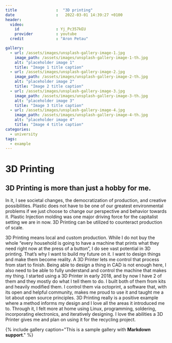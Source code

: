 ```yaml
---
title                 :  "3D printing"
date                  :   2022-03-01 14:39:27 +0100
header:
  video:
    id                : Yj_Pc357kEU
    provider          : youtube
  credit              : "Aron Petau"

gallery:
  - url: /assets/images/unsplash-gallery-image-1.jpg
    image_path: /assets/images/unsplash-gallery-image-1-th.jpg
    alt: "placeholder image 1"
    title: "Image 1 title caption"
  - url: /assets/images/unsplash-gallery-image-2.jpg
    image_path: /assets/images/unsplash-gallery-image-2-th.jpg
    alt: "placeholder image 2"
    title: "Image 2 title caption"
  - url: /assets/images/unsplash-gallery-image-3.jpg
    image_path: /assets/images/unsplash-gallery-image-3-th.jpg
    alt: "placeholder image 3"
    title: "Image 3 title caption"
  - url: /assets/images/unsplash-gallery-image-4.jpg
    image_path: /assets/images/unsplash-gallery-image-4-th.jpg
    alt: "placeholder image 4"
    title: "Image 4 title caption"
categories:
  - university
tags:
  - example
---
```


# 3D Printing
## 3D Printing is more than just a hobby for me.

In it, I see societal changes, the democratization of production, and creative possibilities. Plastic does not have to be one of our greatest environmental problems if we just choose to change our perspective and behavior towards it. Plastic Injection molding was one major driving force for the capitalist setting we are in now. 3D Printing can be utilized to counteract production of scale.

3D Printing means local and custom production. While I do not buy the whole “every household is going to have a machine that prints what they need right now at the press of a button”, I do see vast potential in 3D printing.
That’s why I want to build my future on it. I want to design things and make them become reality. A 3D Printer lets me control that process from start to finish. Being able to design a thing in CAD is not enough here, I also need to be able to fully understand and control the machine that makes my thing. I started using a 3D Printer in early 2018, and by now I have 2 of them and they mostly do what I tell them to do.
I built both of them from kits and heavily modified them. I control them via octoprint, a software that, with its open and helpful community, makes me proud to use it and taught me a lot about open source principles. 3D Printing really is a positive example where a method informs my design and I love all the areas it introduced me to. Through it, I felt more at home using Linux, programming, soldering, incorporating electronics, and iteratively designing. I love the abilities a 3D Printer gives me and plan on using it for the recycling project.


{% include gallery caption="This is a sample gallery with **Markdown support**." %}

